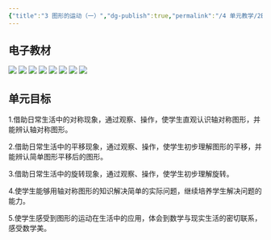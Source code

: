 ```yaml
---
{"title":"3 图形的运动（一）","dg-publish":true,"permalink":"/4 单元教学/2B 二下/3 图形的运动（一）/","dgPassFrontmatter":true,"noteIcon":""}
---
```



## 电子教材

<p class="grid-4">
	<img loading="lazy" decoding="async" src="https://book.pep.com.cn/1221001202131/files/mobile/34.jpg">
	<img loading="lazy" decoding="async" src="https://book.pep.com.cn/1221001202131/files/mobile/35.jpg">
	<img loading="lazy" decoding="async" src="https://book.pep.com.cn/1221001202131/files/mobile/36.jpg">
	<img loading="lazy" decoding="async" src="https://book.pep.com.cn/1221001202131/files/mobile/37.jpg">
	<img loading="lazy" decoding="async" src="https://book.pep.com.cn/1221001202131/files/mobile/38.jpg">
	<img loading="lazy" decoding="async" src="https://book.pep.com.cn/1221001202131/files/mobile/39.jpg">
	<img loading="lazy" decoding="async" src="https://book.pep.com.cn/1221001202131/files/mobile/40.jpg">
	<img loading="lazy" decoding="async" src="https://book.pep.com.cn/1221001202131/files/mobile/41.jpg">
</p>

## 单元目标

1.借助日常生活中的对称现象，通过观察、操作，使学生直观认识轴对称图形，并能辨认轴对称图形。

2.借助日常生活中的平移现象，通过观察、操作，使学生初步理解图形的平移，并能辨认简单图形平移后的图形。

3.借助日常生活中的旋转现象，通过观察、操作，使学生初步理解旋转。

4.使学生能够用轴对称图形的知识解决简单的实际问题，继续培养学生解决问题的能力。

5.使学生感受到图形的运动在生活中的应用，体会到数学与现实生活的密切联系，感受数学美。
